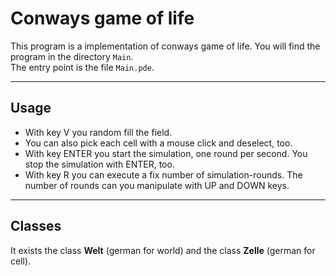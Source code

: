 # Conways game of life

This program is a implementation of conways game of life. You will find the program in the directory ```Main```.  
The entry point is the file ```Main.pde```. 

---

## Usage

* With key V you random fill the field.  
* You can also pick each cell with a mouse click and deselect, too.  
* With key ENTER you start the simulation, one round per second. You stop the simulation with ENTER, too.  
* With key R you can execute a fix number of simulation-rounds. The number of rounds can you manipulate with UP and DOWN keys.  

---  

## Classes  

It exists the class  **Welt** (german for world) and the class **Zelle** (german for cell).  

